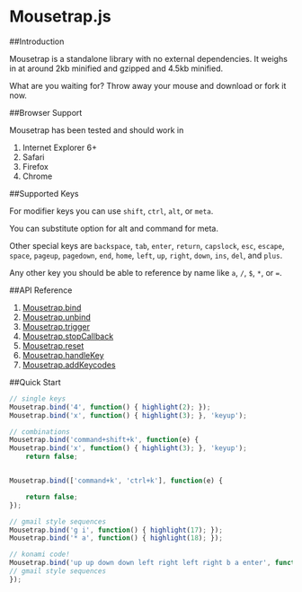 Mousetrap.js
====


##Introduction

Mousetrap is a standalone library with no external dependencies. It weighs in at around 2kb minified and gzipped and 4.5kb minified.

What are you waiting for? Throw away your mouse and download or fork it now.


##Browser Support

Mousetrap has been tested and should work in

1. Internet Explorer 6+
2. Safari
3. Firefox
4. Chrome


##Supported Keys

For modifier keys you can use `shift`, `ctrl`, `alt`, or `meta`.

You can substitute option for alt and command for meta.

Other special keys are `backspace`, `tab`, `enter`, `return`, `capslock`, `esc`, `escape`, `space`, `pageup`, 
`pagedown`, `end`, `home`, `left`, `up`, `right`, `down`, `ins`, `del`, and `plus`.

Any other key you should be able to reference by name like `a`, `/`, `$`, `*`, or `=`.


##API Reference

1. [Mousetrap.bind](https://github.com/kcoltharp/mousetrap/documentation-edits/docs/bind.md)
2. [Mousetrap.unbind](https://github.com/kcoltharp/mousetrap/documentation-edits/docs/unbind.md)
3. [Mousetrap.trigger](https://github.com/kcoltharp/mousetrap/documentation-edits/docs/trigger.md)
4. [Mousetrap.stopCallback](https://github.com/kcoltharp/mousetrap/documentation-edits/docs/stopCallback.md)
5. [Mousetrap.reset](https://github.com/kcoltharp/mousetrap/documentation-edits/docs/reset.md)
6. [Mousetrap.handleKey](https://github.com/kcoltharp/mousetrap/documentation-edits/docs/handleKey.md)
7. [Mousetrap.addKeycodes](https://github.com/kcoltharp/mousetrap/documentation-edits/docs/addKeyCodes.md)


##Quick Start

```javascript
// single keys
Mousetrap.bind('4', function() { highlight(2); });
Mousetrap.bind('x', function() { highlight(3); }, 'keyup');

// combinations
Mousetrap.bind('command+shift+k', function(e) {
Mousetrap.bind('x', function() { highlight(3); }, 'keyup');
    return false;


Mousetrap.bind(['command+k', 'ctrl+k'], function(e) {

    return false;
});

// gmail style sequences
Mousetrap.bind('g i', function() { highlight(17); });
Mousetrap.bind('* a', function() { highlight(18); });

// konami code!
Mousetrap.bind('up up down down left right left right b a enter', function() {
// gmail style sequences
});
```
